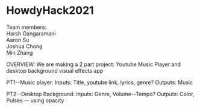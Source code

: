 # HowdyHack2021
Team members:<br>
Harsh Gangaramani<br>
Aaron Su<br>
Joshua Chong<br>
Min Zhang<br>

OVERVIEW:
We are making a 2 part project: Youtube Music Player and desktop background visual effects app

PT1--Music player:
    Inputs: Title, youtube link, lyrics, genre?
    Outputs: Music

PT2--Desktop Background:
    Inputs: Genre, Volume--Tempo?
    Outputs: Color, Pulses -- using opacity


